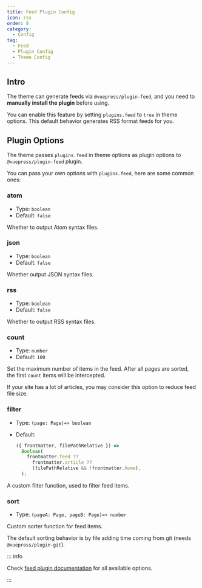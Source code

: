 ```yaml
---
title: Feed Plugin Config
icon: rss
order: 8
category:
  - Config
tag:
  - Feed
  - Plugin Config
  - Theme Config
---
```


## Intro

The theme can generate feeds via `@vuepress/plugin-feed`, and you need to **manually install the plugin** before using.

You can enable this feature by setting `plugins.feed` to `true` in theme options. This default behavior generates RSS format feeds for you.

## Plugin Options

The theme passes `plugins.feed` in theme options as plugin options to `@vuepress/plugin-feed` plugin.

You can pass your own options with `plugins.feed`, here are some common ones:

### atom

- Type: `boolean`
- Default: `false`

Whether to output Atom syntax files.

### json

- Type: `boolean`
- Default: `false`

Whether output JSON syntax files.

### rss

- Type: `boolean`
- Default: `false`

Whether to output RSS syntax files.

### count

- Type: `number`
- Default: `100`

Set the maximum number of items in the feed. After all pages are sorted, the first `count` items will be intercepted.

If your site has a lot of articles, you may consider this option to reduce feed file size.

### filter

- Type: `(page: Page)=> boolean`
- Default:

  ```js
  ({ frontmatter, filePathRelative }) =>
    Boolean(
      frontmatter.feed ??
        frontmatter.article ??
        (filePathRelative && !frontmatter.home),
    );
  ```

A custom filter function, used to filter feed items.

### sort

- Type: `(pageA: Page, pageB: Page)=> number`

Custom sorter function for feed items.

The default sorting behavior is by file adding time coming from git (needs `@vuepress/plugin-git`).

::: info

Check [feed plugin documentation][feed-config] for all available options.

:::

[feed-config]: https://ecosystem.vuejs.press/plugins/blog/feed/
